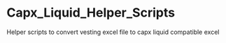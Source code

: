 # Capx_Liquid_Helper_Scripts
Helper scripts to convert vesting excel file to capx liquid compatible excel
